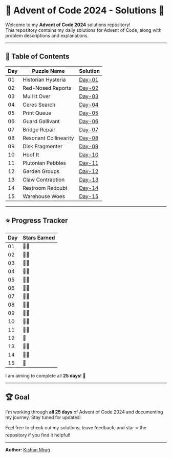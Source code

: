 # 🎄 Advent of Code 2024 - Solutions 🎄

Welcome to my **Advent of Code 2024** solutions repository!  
This repository contains my daily solutions for Advent of Code, along with problem descriptions and explanations.

---

## 📜 Table of Contents

| Day | Puzzle Name           | Solution          |
| --- | --------------------- | ----------------- |
| 01  | Historian Hysteria    | [Day-01](Day-01/) |
| 02  | Red-Nosed Reports     | [Day-02](Day-02/) |
| 03  | Mull It Over          | [Day-03](Day-03/) |
| 04  | Ceres Search          | [Day-04](Day-04/) |
| 05  | Print Queue           | [Day-05](Day-05/) |
| 06  | Guard Gallivant       | [Day-06](Day-06/) |
| 07  | Bridge Repair         | [Day-07](Day-07/) |
| 08  | Resonant Collinearity | [Day-08](Day-08/) |
| 09  | Disk Fragmenter       | [Day-09](Day-09/) |
| 10  | Hoof It               | [Day-10](Day-10/) |
| 11  | Plutonian Pebbles     | [Day-11](Day-11/) |
| 12  | Garden Groups         | [Day-12](Day-12/) |
| 13  | Claw Contraption      | [Day-13](Day-13/) |
| 14  | Restroom Redoubt      | [Day-14](Day-14/) |
| 15  | Warehouse Woes        | [Day-15](Day-15/) |
---

## ⭐ Progress Tracker

| Day | Stars Earned |
| --- | ------------ |
| 01  | 🌟🌟           |
| 02  | 🌟🌟           |
| 03  | 🌟🌟           |
| 04  | 🌟🌟           |
| 05  | 🌟🌟           |
| 06  | 🌟🌟           |
| 07  | 🌟🌟           |
| 08  | 🌟🌟           |
| 09  | 🌟🌟           |
| 10  | 🌟🌟           |
| 11  | 🌟🌟           |
| 12  | 🌟            |
| 13  | 🌟🌟           |
| 14  | 🌟🌟           |
| 15  | 🌟            |

I am aiming to complete all **25 days**! 🚀

---

## 🏆 Goal
I'm working through **all 25 days** of Advent of Code 2024 and documenting my journey. Stay tuned for updates!

Feel free to check out my solutions, leave feedback, and star ⭐ the repository if you find it helpful!

---

**Author:** [Kishan Mrug](https://www.linkedin.com/in/kishan-mrug/)